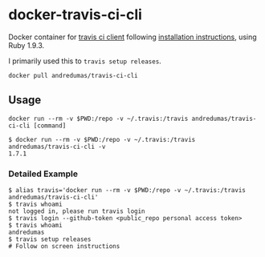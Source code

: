 # docker-travis-ci-cli

Docker container for [travis ci client](http://blog.travis-ci.com/2013-01-14-new-client/) following 
[installation instructions](https://github.com/travis-ci/travis.rb#installation), using Ruby 1.9.3.

I primarily used this to `travis setup releases`.

```
docker pull andredumas/travis-ci-cli
```

## Usage

```
docker run --rm -v $PWD:/repo -v ~/.travis:/travis andredumas/travis-ci-cli [command]
```

```
$ docker run --rm -v $PWD:/repo -v ~/.travis:/travis andredumas/travis-ci-cli -v
1.7.1
```

### Detailed Example

```
$ alias travis='docker run --rm -v $PWD:/repo -v ~/.travis:/travis andredumas/travis-ci-cli'
$ travis whoami
not logged in, please run travis login
$ travis login --github-token <public_repo personal access token>
$ travis whoami
andredumas
$ travis setup releases
# Follow on screen instructions
```